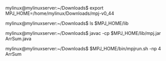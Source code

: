 mylinux@mylinuxserver:~/Downloads$ export MPJ_HOME=/home/mylinux/Downloads/mpj-v0_44

mylinux@mylinuxserver:~/Downloads$ ls $MPJ_HOME/lib

mylinux@mylinuxserver:~/Downloads$ javac -cp $MPJ_HOME/lib/mpj.jar ArrSum.java

mylinux@mylinuxserver:~/Downloads$ $MPJ_HOME/bin/mpjrun.sh -np 4 ArrSum


